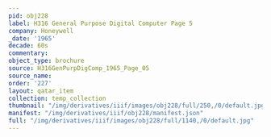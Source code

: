 ```yaml
---
pid: obj228
label: H316 General Purpose Digital Computer Page 5
company: Honeywell
_date: '1965'
decade: 60s
commentary:
object_type: brochure
source: H316GenPurpDigComp_1965_Page_05
source_name:
order: '227'
layout: qatar_item
collection: temp_collection
thumbnail: "/img/derivatives/iiif/images/obj228/full/250,/0/default.jpg"
manifest: "/img/derivatives/iiif/obj228/manifest.json"
full: "/img/derivatives/iiif/images/obj228/full/1140,/0/default.jpg"
---
```

